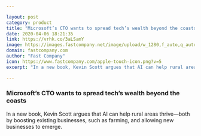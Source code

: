 ```yaml
---

layout: post
category: product
title: "Microsoft’s CTO wants to spread tech’s wealth beyond the coasts"
date: 2020-04-06 18:21:35
link: https://vrhk.co/3aLSamY
image: https://images.fastcompany.net/image/upload/w_1280,f_auto,q_auto,fl_lossy/wp-cms/uploads/2020/04/p-1-american-dream-kevin-scott.jpg
domain: fastcompany.com
author: "Fast Company"
icon: https://www.fastcompany.com/apple-touch-icon.png?v=5
excerpt: "In a new book, Kevin Scott argues that AI can help rural areas thrive—both by boosting existing businesses, such as farming, and allowing new businesses to emerge."

---
```


### Microsoft’s CTO wants to spread tech’s wealth beyond the coasts

In a new book, Kevin Scott argues that AI can help rural areas thrive—both by boosting existing businesses, such as farming, and allowing new businesses to emerge.